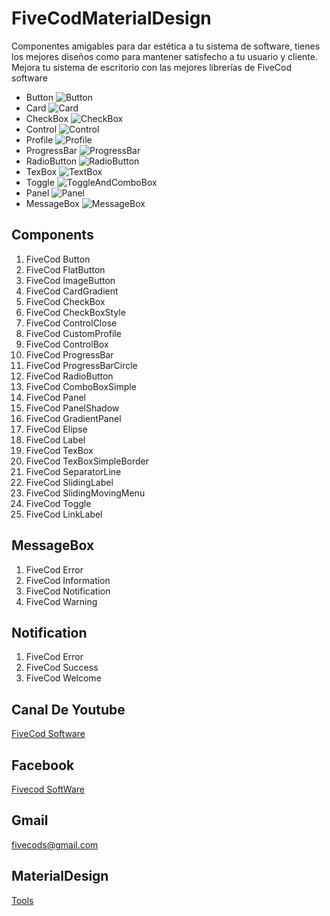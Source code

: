 # FiveCodMaterialDesign
Componentes amigables para dar estética a tu sistema de software, tienes los mejores diseños como para mantener satisfecho a tu usuario y cliente. Mejora tu sistema de escritorio con las mejores librerías de FiveCod software

* Button
![Button](https://user-images.githubusercontent.com/40589906/58103701-0bd97180-7ba9-11e9-8f5a-201eb580e28c.PNG)
* Card
![Card](https://user-images.githubusercontent.com/40589906/58103703-0c720800-7ba9-11e9-89a1-f3e606b7744f.PNG)
* CheckBox 
![CheckBox](https://user-images.githubusercontent.com/40589906/58103704-0c720800-7ba9-11e9-8e61-1bdcdd0b1923.PNG)
* Control
![Control](https://user-images.githubusercontent.com/40589906/58103706-0c720800-7ba9-11e9-86e8-1e0f24efcb53.PNG)
* Profile
![Profile](https://user-images.githubusercontent.com/40589906/58103715-0e3bcb80-7ba9-11e9-8aaf-f2ff366ef160.PNG)
* ProgressBar
![ProgressBar](https://user-images.githubusercontent.com/40589906/58103716-0ed46200-7ba9-11e9-9264-eecd65ff3d85.PNG)
* RadioButton
![RadioButton](https://user-images.githubusercontent.com/40589906/58103717-0ed46200-7ba9-11e9-80fb-84a7ffb7aae4.PNG)
* TexBox
![TextBox](https://user-images.githubusercontent.com/40589906/58103724-1136bc00-7ba9-11e9-8b84-5cb1af3294ef.PNG)
* Toggle
![ToggleAndComboBox](https://user-images.githubusercontent.com/40589906/58103727-1136bc00-7ba9-11e9-83f9-1049a893f5f0.PNG)
* Panel
![Panel](https://user-images.githubusercontent.com/40589906/58103712-0e3bcb80-7ba9-11e9-9b6c-4610625eb10f.PNG)
* MessageBox
![MessageBox](https://user-images.githubusercontent.com/40589906/58103711-0da33500-7ba9-11e9-81a8-052a9fe47efe.PNG)



## Components 
1. FiveCod Button
2. FiveCod FlatButton
3. FiveCod ImageButton
4. FiveCod CardGradient
5. FiveCod CheckBox
6. FiveCod CheckBoxStyle
7. FiveCod ControlClose
8. FiveCod CustomProfile
9. FiveCod ControlBox
10. FiveCod ProgressBar
11. FiveCod ProgressBarCircle
12. FiveCod RadioButton
13. FiveCod ComboBoxSimple
14. FiveCod Panel
15. FiveCod PanelShadow
16. FiveCod GradientPanel
17. FiveCod Elipse
18. FiveCod Label
19. FiveCod TexBox
20. FiveCod TexBoxSimpleBorder
21. FiveCod SeparatorLine
22. FiveCod SlidingLabel
23. FiveCod SlidingMovingMenu
24. FiveCod Toggle
25. FiveCod LinkLabel

## MessageBox
1. FiveCod Error
2. FiveCod Information
3. FiveCod Notification
4. FiveCod Warning

## Notification
1. FiveCod Error
2. FiveCod Success
3. FiveCod Welcome

## Canal De Youtube
[FiveCod Software](https://www.youtube.com/c/FiveCodSoftWare)
## Facebook
[Fivecod SoftWare](https://web.facebook.com/fivecod/)
## Gmail 
fivecods@gmail.com

## MaterialDesign 
[Tools](https://material.io/design/)
